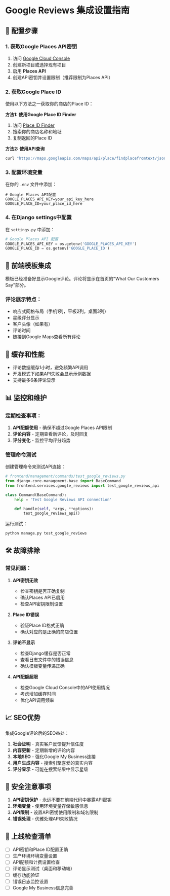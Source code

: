 # Google Reviews 集成设置指南

## 🔧 配置步骤

### 1. 获取Google Places API密钥

1. 访问 [Google Cloud Console](https://console.cloud.google.com/)
2. 创建新项目或选择现有项目
3. 启用 **Places API**
4. 创建API密钥并设置限制（推荐限制为Places API）

### 2. 获取Google Place ID

使用以下方法之一获取你的商店的Place ID：

**方法1: 使用Google Place ID Finder**
1. 访问 [Place ID Finder](https://developers.google.com/maps/documentation/places/web-service/place-id)
2. 搜索你的商店名称和地址
3. 复制返回的Place ID

**方法2: 使用API查询**
```bash
curl "https://maps.googleapis.com/maps/api/place/findplacefromtext/json?input=Appliances%204%20Less%20Doraville&inputtype=textquery&fields=place_id,name,formatted_address&key=YOUR_API_KEY"
```

### 3. 配置环境变量

在你的 `.env` 文件中添加：

```env
# Google Places API配置
GOOGLE_PLACES_API_KEY=your_api_key_here
GOOGLE_PLACE_ID=your_place_id_here
```

### 4. 在Django settings中配置

在 `settings.py` 中添加：

```python
# Google Places API 配置
GOOGLE_PLACES_API_KEY = os.getenv('GOOGLE_PLACES_API_KEY')
GOOGLE_PLACE_ID = os.getenv('GOOGLE_PLACE_ID')
```

## 🎨 前端模板集成

模板已经准备好显示Google评论。评论将显示在首页的"What Our Customers Say"部分。

### 评论展示特点：
- 响应式网格布局（手机1列，平板2列，桌面3列）
- 星级评分显示
- 客户头像（如果有）
- 评论时间
- 链接到Google Maps查看所有评论

## 🔄 缓存和性能

- 评论数据缓存1小时，避免频繁API调用
- 开发模式下如果API失败会显示示例数据
- 支持最多6条评论显示

## 📊 监控和维护

### 定期检查事项：
1. **API配额使用** - 确保不超过Google Places API限制
2. **评论内容** - 定期查看新评论，及时回复
3. **评分变化** - 监控平均评分趋势

### 管理命令测试

创建管理命令来测试API连接：

```python
# frontend/management/commands/test_google_reviews.py
from django.core.management.base import BaseCommand
from frontend.services.google_reviews import test_google_reviews_api

class Command(BaseCommand):
    help = 'Test Google Reviews API connection'

    def handle(self, *args, **options):
        test_google_reviews_api()
```

运行测试：
```bash
python manage.py test_google_reviews
```

## 🛠️ 故障排除

### 常见问题：

1. **API密钥无效**
   - 检查密钥是否正确复制
   - 确认Places API已启用
   - 检查API密钥限制设置

2. **Place ID错误**
   - 验证Place ID格式正确
   - 确认对应的是正确的商店位置

3. **评论不显示**
   - 检查Django缓存是否正常
   - 查看日志文件中的错误信息
   - 确认模板变量传递正确

4. **API配额超限**
   - 检查Google Cloud Console中的API使用情况
   - 考虑增加缓存时间
   - 优化API调用频率

## 📈 SEO优势

集成Google评论后的SEO益处：

1. **社会证明** - 真实客户反馈提升信任度
2. **内容更新** - 定期新增的评论内容
3. **本地SEO** - 强化Google My Business连接
4. **用户生成内容** - 搜索引擎喜爱的真实内容
5. **评分显示** - 可能在搜索结果中显示星级

## 🔐 安全注意事项

1. **API密钥保护** - 永远不要在前端代码中暴露API密钥
2. **环境变量** - 使用环境变量存储敏感信息
3. **API限制** - 设置API密钥使用限制和域名限制
4. **错误处理** - 优雅处理API失败情况

## 🚀 上线检查清单

- [ ] API密钥和Place ID配置正确
- [ ] 生产环境环境变量设置
- [ ] API配额和计费设置检查
- [ ] 评论显示测试（桌面和移动端）
- [ ] 缓存功能验证
- [ ] 错误日志监控设置
- [ ] Google My Business信息完善